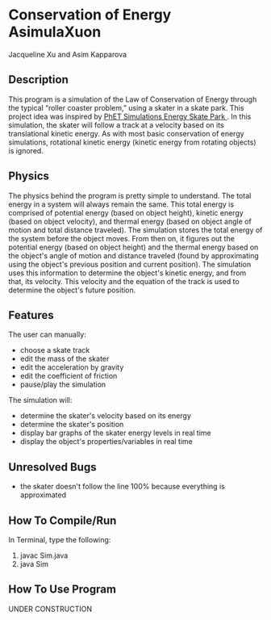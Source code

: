 # Conservation of Energy AsimulaXuon
Jacqueline Xu and Asim Kapparova

<h2> Description </h2>
<p> This program is a simulation of the Law of Conservation of Energy through the typical “roller coaster problem,” using a skater in a skate park. This project idea was inspired by <a href="https://phet.colorado.edu/en/simulation/energy-skate-park-basics"> PhET Simulations Energy Skate Park </a>. In this simulation, the skater will follow a track at a velocity based on its translational kinetic energy. As with most basic conservation of energy simulations, rotational kinetic energy (kinetic energy from rotating objects) is ignored. </p>

<h2> Physics </h2>
<p> The physics behind the program is pretty simple to understand. The total energy in a system will always remain the same. This total energy is comprised of potential energy (based on object height), kinetic energy (based on object velocity), and thermal energy (based on object angle of motion and total distance traveled). The simulation stores the total energy of the system before the object moves. From then on, it figures out the potential energy (based on object height) and the thermal energy based on the object's angle of motion and distance traveled (found by approximating using the object's previous position and current position). The simulation uses this information to determine the object's kinetic energy, and from that, its velocity. This velocity and the equation of the track is used to determine the object's future position. </p>

<h2> Features </h2>
<p> The user can manually:
	<ul>
	  <li>choose a skate track</li>
	  <li>edit the mass of the skater </li>
	  <li>edit the acceleration by gravity </li>
	  <li>edit the coefficient of friction </li>
	  <li>pause/play the simulation </li>
	</ul>
</p>
<p> The simulation will:
	<ul>
	  <li>determine the skater's velocity based on its energy </li>
	  <li>determine the skater's position </li>
	  <li>display bar graphs of the skater energy levels in real time </li>
	  <li>display the object's properties/variables in real time </li>
	</ul>
</p>

<h2> Unresolved Bugs </h2>
<p>
	<ul>
		<li>the skater doesn't follow the line 100% because everything is approximated </li>
	</ul>
</p>

<h2> How To Compile/Run </h2>
<p> In Terminal, type the following:
	<ol>
	  <li>javac Sim.java </li>
	  <li>java Sim </li>
	</ol>
</p>

<h2> How To Use Program </h2>
<p> 
UNDER CONSTRUCTION
</p>
